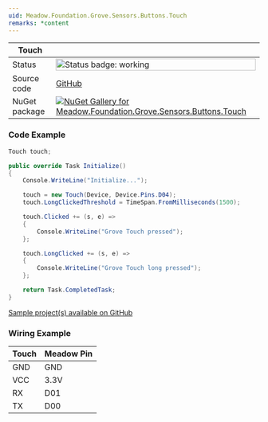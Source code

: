 ```yaml
---
uid: Meadow.Foundation.Grove.Sensors.Buttons.Touch
remarks: *content
---
```


| Touch | |
|--------|--------|
| Status | <img src="https://img.shields.io/badge/Working-brightgreen" style="width: auto; height: -webkit-fill-available;" alt="Status badge: working" /> |
| Source code | [GitHub](https://github.com/WildernessLabs/Meadow.Foundation.Grove/tree/main/Source/Touch) |
| NuGet package | <a href="https://www.nuget.org/packages/Meadow.Foundation.Grove.Sensors.Buttons.Touch/" target="_blank"><img src="https://img.shields.io/nuget/v/Meadow.Foundation.Grove.Sensors.Buttons.Touch.svg?label=Meadow.Foundation.Grove.Sensors.Buttons.Touch" alt="NuGet Gallery for Meadow.Foundation.Grove.Sensors.Buttons.Touch" /></a> |

### Code Example

```csharp
Touch touch;

public override Task Initialize()
{
    Console.WriteLine("Initialize...");

    touch = new Touch(Device, Device.Pins.D04);
    touch.LongClickedThreshold = TimeSpan.FromMilliseconds(1500);

    touch.Clicked += (s, e) =>
    {
        Console.WriteLine("Grove Touch pressed");
    };

    touch.LongClicked += (s, e) =>
    {
        Console.WriteLine("Grove Touch long pressed");
    };

    return Task.CompletedTask;
}

```

[Sample project(s) available on GitHub](https://github.com/WildernessLabs/Meadow.Foundation.Grove/tree/main/Source/Touch/Sample/Touch_Sample)

### Wiring Example

| Touch | Meadow Pin |
|--------|------------|
| GND    | GND        |
| VCC    | 3.3V       |
| RX     | D01        |
| TX     | D00        |
